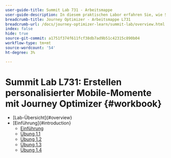 ```yaml
---
user-guide-title: Summit Lab 731 - Arbeitsmappe
user-guide-description: In diesem praktischen Labor erfahren Sie, wie Sie eine kanalübergreifende Marketingstrategie implementieren, die In-App-, Push-Benachrichtigungen, SMS- und E-Mail-Messaging-Kampagnen und -Journey in Adobe Journey Optimizer umfasst.
breadcrumb-title: Journey Optimizer - Arbeitsmappe L731
breadcrumb-url: /docs/journey-optimizer-learn/summit-lab/overview.html
index: false
hide: true
source-git-commit: a1751f374f611fcf38db7ad9b51c42315c890b04
workflow-type: tm+mt
source-wordcount: '54'
ht-degree: 3%

---
```



# Summit Lab L731: Erstellen personalisierter Mobile-Momente mit Journey Optimizer {#workbook}

+ [Lab-Übersicht]{#overview}
+ [Einführung]{#introduction}
   + [Einführung](/help/l731-lab-workbook/Introduction/introduction.md)
   + [Übung 1.1](/help/l731-lab-workbook/Introduction/exercise-1-1.md)
   + [Übung 1.2](/help/l731-lab-workbook/Introduction/exercise-1-2.md)
   + [Übung 1.3](/help/l731-lab-workbook/Introduction/exercise-1-3.md)
   + [Übung 1.4](/help/l731-lab-workbook/Introduction/exercise-1-4.md)
